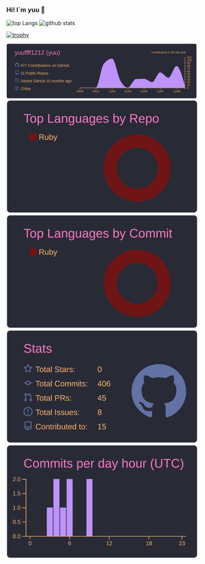 ### Hi! I`m yuu 👋

<!--
**yuuffff1212/yuuffff1212** is a ✨ _special_ ✨ repository because its `README.md` (this file) appears on your GitHub profile.

Here are some ideas to get you started:

- 🔭 I’m currently working on ...
- 🌱 I’m currently learning ...
- 👯 I’m looking to collaborate on ...
- 🤔 I’m looking for help with ...
- 💬 Ask me about ...
- 📫 How to reach me: ...
- 😄 Pronouns: ...
- ⚡ Fun fact: ...
-->

<p aling='left'>
  <img alt="top Langs" height="150px" src="https://github-readme-stats.vercel.app/api/top-langs/?username=yuuffff1212&layout=compact&theme=radical&title_color=blue)" />
  <img alt="github stats" height="150ps" src="https://github-readme-stats.vercel.app/api?username=yuuffff1212&show_icons=true&theme=radical&title_color=blue&layout=compact" />
</p>

[![trophy](https://github-profile-trophy.vercel.app/?username=yuuffff1212&theme=onedark&row=2&column=7)](https://github.com/yuuffff1212/github-profile-trophy)

[![](https://raw.githubusercontent.com/yuuffff1212/yuuffff1212/main/profile-summary-card-output/dracula/0-profile-details.svg)](https://github.com/vn7n24fzkq/github-profile-summary-cards)
[![](https://raw.githubusercontent.com/yuuffff1212/yuuffff1212/main/profile-summary-card-output/dracula/1-repos-per-language.svg)](https://github.com/vn7n24fzkq/github-profile-summary-cards) [![](https://raw.githubusercontent.com/yuuffff1212/yuuffff1212/main/profile-summary-card-output/dracula/2-most-commit-language.svg)](https://github.com/vn7n24fzkq/github-profile-summary-cards)
[![](https://raw.githubusercontent.com/yuuffff1212/yuuffff1212/main/profile-summary-card-output/dracula/3-stats.svg)](https://github.com/vn7n24fzkq/github-profile-summary-cards) [![](https://raw.githubusercontent.com/yuuffff1212/yuuffff1212/main/profile-summary-card-output/dracula/4-productive-time.svg)](https://github.com/vn7n24fzkq/github-profile-summary-cards)




